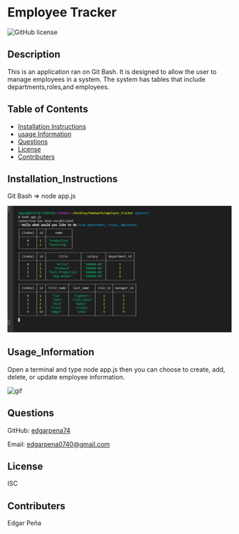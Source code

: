 # Employee Tracker

![GitHub license](https://img.shields.io/badge/license-ISC-blue.svg)

## Description

This is an application ran on Git Bash. It is designed to allow the user to manage employees in a system. The system has tables that include departments,roles,and employees.

## Table of Contents

- [Installation Instructions](#Installation_Instructions)
- [usage Information](#Usage_Information)
- [Questions](#Questions)
- [License](#License)
- [Contributers](#contributers)

## Installation_Instructions

Git Bash => node app.js

![screenshot](./Assets/screenshot.png)

## Usage_Information

Open a terminal and type node app.js then you can choose to create, add, delete, or update employee information.

![gif](./Assets/et4.gif)

## Questions

GitHub: [edgarpena74](https://github.com/edgarpena74)

Email: edgarpena0740@gmail.com

## License

ISC

## Contributers

Edgar Peña

